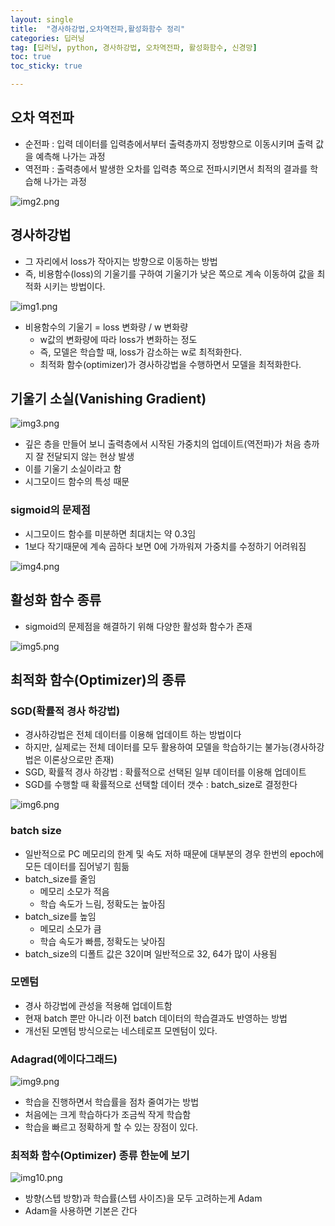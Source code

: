 ```yaml
---
layout: single
title:  "경사하강법,오차역전파,활성화함수 정리"
categories: 딥러닝
tag: [딥러닝, python, 경사하강법, 오차역전파, 활성화함수, 신경망]
toc: true
toc_sticky: true

---
```


<head>
  <style>
    table.dataframe {
      white-space: normal;
      width: 100%;
      height: 240px;
      display: block;
      overflow: auto;
      font-family: Arial, sans-serif;
      font-size: 0.9rem;
      line-height: 20px;
      text-align: center;
      border: 0px !important;
    }

    table.dataframe th {
      text-align: center;
      font-weight: bold;
      padding: 8px;
    }

    table.dataframe td {
      text-align: center;
      padding: 8px;
    }

    table.dataframe tr:hover {
      background: #b8d1f3; 
    }

    .output_prompt {
      overflow: auto;
      font-size: 0.9rem;
      line-height: 1.45;
      border-radius: 0.3rem;
      -webkit-overflow-scrolling: touch;
      padding: 0.8rem;
      margin-top: 0;
      margin-bottom: 15px;
      font: 1rem Consolas, "Liberation Mono", Menlo, Courier, monospace;
      color: $code-text-color;
      border: solid 1px $border-color;
      border-radius: 0.3rem;
      word-break: normal;
      white-space: pre;
    }

  .dataframe tbody tr th:only-of-type {
      vertical-align: middle;
  }

  .dataframe tbody tr th {
      vertical-align: top;
  }

  .dataframe thead th {
      text-align: center !important;
      padding: 8px;
  }

  .page__content p {
      margin: 0 0 0px !important;
  }

  .page__content p > strong {
    font-size: 0.8rem !important;
  }

  </style>
</head>

## 오차 역전파

- 순전파 : 입력 데이터를 입력층에서부터 출력층까지 정방향으로 이동시키며 출력 값을 예측해 나가는 과정
- 역전파 : 출력층에서 발생한 오차를 입력층 쪽으로 전파시키면서 최적의 결과를 학습해 나가는 과정

![img2.png](/assets/images/DL01/img2.png)

## 경사하강법

- 그 자리에서 loss가 작아지는 방향으로 이동하는 방법
- 즉, 비용함수(loss)의 기울기를 구하여 기울기가 낮은 쪽으로 계속 이동하여 값을 최적화 시키는 방법이다.

![img1.png](/assets/images/DL01/img1.png)

- 비용함수의 기울기 = loss 변화량 / w 변화량
    - w값의 변화량에 따라 loss가 변화하는 정도
    - 즉, 모델은 학습할 때, loss가 감소하는 w로 최적화한다.
    - 최적화 함수(optimizer)가 경사하강법을 수행하면서 모델을 최적화한다.

## 기울기 소실(Vanishing Gradient)

![img3.png](/assets/images/DL01/img3.png)

- 깊은 층을 만들어 보니 출력층에서 시작된 가중치의 업데이트(역전파)가 처음 층까지 잘 전달되지 않는 현상 발생
- 이를 기울기 소실이라고 함
- 시그모이드 함수의 특성 때문

### sigmoid의 문제점

- 시그모이드 함수를 미분하면 최대치는 약 0.3임
- 1보다 작기때문에 계속 곱하다 보면 0에 가까워져 가중치를 수정하기 어려워짐

![img4.png](/assets/images/DL01/img4.png)

## 활성화 함수 종류

- sigmoid의 문제점을 해결하기 위해 다양한 활성화 함수가 존재

![img5.png](/assets/images/DL01/img5.png)

## 최적화 함수(Optimizer)의 종류

### SGD(확률적 경사 하강법)

- 경사하강법은 전체 데이터를 이용해 업데이트 하는 방법이다
- 하지만, 실제로는 전체 데이터를 모두 활용하여 모델을 학습하기는 불가능(경사하강법은 이론상으로만 존재)
- SGD, 확률적 경사 하강법 : 확률적으로 선택된 일부 데이터를 이용해 업데이트
- SGD를 수행할 때 확률적으로 선택할 데이터 갯수 : batch_size로 결정한다

![img6.png](/assets/images/DL01/img6.png)

### batch size

- 일반적으로 PC 메모리의 한계 및 속도 저하 때문에 대부분의 경우 한번의 epoch에 모든 데이터를 집어넣기 힘듦
- batch_size를 줄임
    - 메모리 소모가 적음
    - 학습 속도가 느림, 정확도는 높아짐
- batch_size를 높임
    - 메모리 소모가 큼
    - 학습 속도가 빠름, 정확도는 낮아짐
- batch_size의 디폴트 값은 32이며 일반적으로 32, 64가 많이 사용됨

### 모멘텀

- 경사 하강법에 관성을 적용해 업데이트함
- 현재 batch 뿐만 아니라 이전 batch 데이터의 학습결과도 반영하는 방법
- 개선된 모멘텀 방식으로는 네스테로프 모멘텀이 있다.

### Adagrad(에이다그래드)

![img9.png](/assets/images/DL01/img9.png)

- 학습을 진행하면서 학습률을 점차 줄여가는 방법
- 처음에는 크게 학습하다가 조금씩 작게 학습함
- 학습을 빠르고 정확하게 할 수 있는 장점이 있다.

### 최적화 함수(Optimizer) 종류 한눈에 보기

![img10.png](/assets/images/DL01/img10.png)

- 방향(스텝 방향)과 학습률(스텝 사이즈)을 모두 고려하는게 Adam
- Adam을 사용하면 기본은 간다